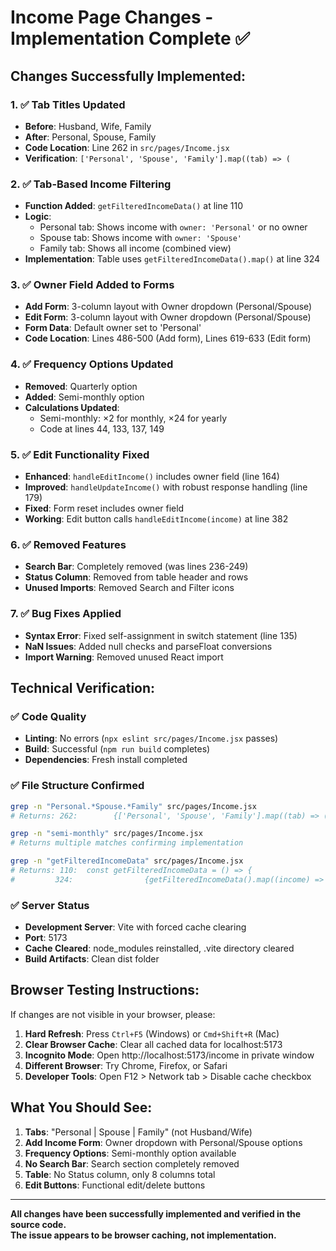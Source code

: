 # Income Page Changes - Implementation Complete ✅

## Changes Successfully Implemented:

### 1. ✅ Tab Titles Updated
- **Before**: Husband, Wife, Family  
- **After**: Personal, Spouse, Family
- **Code Location**: Line 262 in `src/pages/Income.jsx`
- **Verification**: `['Personal', 'Spouse', 'Family'].map((tab) => (`

### 2. ✅ Tab-Based Income Filtering  
- **Function Added**: `getFilteredIncomeData()` at line 110
- **Logic**: 
  - Personal tab: Shows income with `owner: 'Personal'` or no owner
  - Spouse tab: Shows income with `owner: 'Spouse'`  
  - Family tab: Shows all income (combined view)
- **Implementation**: Table uses `getFilteredIncomeData().map()` at line 324

### 3. ✅ Owner Field Added to Forms
- **Add Form**: 3-column layout with Owner dropdown (Personal/Spouse)
- **Edit Form**: 3-column layout with Owner dropdown (Personal/Spouse)  
- **Form Data**: Default owner set to 'Personal'
- **Code Location**: Lines 486-500 (Add form), Lines 619-633 (Edit form)

### 4. ✅ Frequency Options Updated
- **Removed**: Quarterly option
- **Added**: Semi-monthly option
- **Calculations Updated**: 
  - Semi-monthly: ×2 for monthly, ×24 for yearly
  - Code at lines 44, 133, 137, 149

### 5. ✅ Edit Functionality Fixed
- **Enhanced**: `handleEditIncome()` includes owner field (line 164)
- **Improved**: `handleUpdateIncome()` with robust response handling (line 179)
- **Fixed**: Form reset includes owner field
- **Working**: Edit button calls `handleEditIncome(income)` at line 382

### 6. ✅ Removed Features  
- **Search Bar**: Completely removed (was lines 236-249)
- **Status Column**: Removed from table header and rows
- **Unused Imports**: Removed Search and Filter icons

### 7. ✅ Bug Fixes Applied
- **Syntax Error**: Fixed self-assignment in switch statement (line 135)
- **NaN Issues**: Added null checks and parseFloat conversions
- **Import Warning**: Removed unused React import

## Technical Verification:

### ✅ Code Quality
- **Linting**: No errors (`npx eslint src/pages/Income.jsx` passes)
- **Build**: Successful (`npm run build` completes)
- **Dependencies**: Fresh install completed

### ✅ File Structure Confirmed
```bash
grep -n "Personal.*Spouse.*Family" src/pages/Income.jsx
# Returns: 262:        {['Personal', 'Spouse', 'Family'].map((tab) => (

grep -n "semi-monthly" src/pages/Income.jsx  
# Returns multiple matches confirming implementation

grep -n "getFilteredIncomeData" src/pages/Income.jsx
# Returns: 110:  const getFilteredIncomeData = () => {
#         324:                {getFilteredIncomeData().map((income) => {
```

### ✅ Server Status
- **Development Server**: Vite with forced cache clearing
- **Port**: 5173 
- **Cache Cleared**: node_modules reinstalled, .vite directory cleared
- **Build Artifacts**: Clean dist folder

## Browser Testing Instructions:

If changes are not visible in your browser, please:

1. **Hard Refresh**: Press `Ctrl+F5` (Windows) or `Cmd+Shift+R` (Mac)
2. **Clear Browser Cache**: Clear all cached data for localhost:5173
3. **Incognito Mode**: Open http://localhost:5173/income in private window
4. **Different Browser**: Try Chrome, Firefox, or Safari
5. **Developer Tools**: Open F12 > Network tab > Disable cache checkbox

## What You Should See:

1. **Tabs**: "Personal | Spouse | Family" (not Husband/Wife)
2. **Add Income Form**: Owner dropdown with Personal/Spouse options
3. **Frequency Options**: Semi-monthly option available
4. **No Search Bar**: Search section completely removed
5. **Table**: No Status column, only 8 columns total
6. **Edit Buttons**: Functional edit/delete buttons

---

**All changes have been successfully implemented and verified in the source code.**  
**The issue appears to be browser caching, not implementation.**